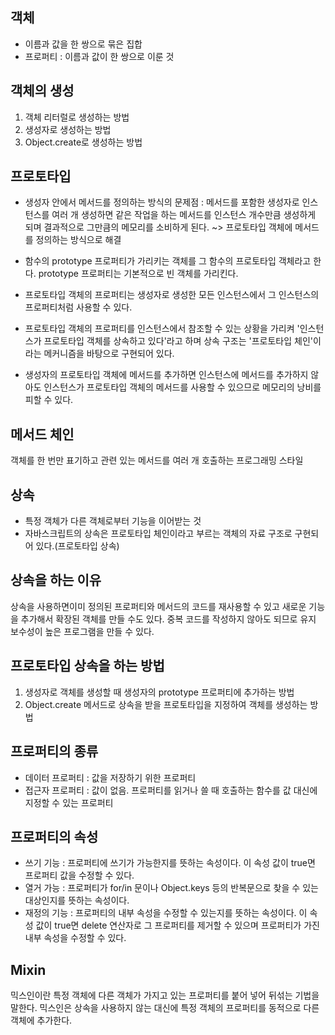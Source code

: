 ## 객체

- 이름과 값을 한 쌍으로 묶은 집합
- 프로퍼티 : 이름과 값이 한 쌍으로 이룬 것

## 객체의 생성

1. 객체 리터럴로 생성하는 방법
2. 생성자로 생성하는 방법
3. Object.create로 생성하는 방법

## 프로토타입

- 생성자 안에서 메서드를 정의하는 방식의 문제점 : 메서드를 포함한 생성자로 인스턴스를 여러 개 생성하면 같은 작업을 하는 메서드를 인스턴스 개수만큼 생성하게 되며 결과적으로 그만큼의 메모리를 소비하게 된다. ~> 프로토타입 객체에 메서드를 정의하는 방식으로 해결

- 함수의 prototype 프로퍼티가 가리키는 객체를 그 함수의 프로토타입 객체라고 한다. prototype 프로퍼티는 기본적으로 빈 객체를 가리킨다.

- 프로토타입 객체의 프로퍼티는 생성자로 생성한 모든 인스턴스에서 그 인스턴스의 프로퍼티처럼 사용할 수 있다.

- 프로토타입 객체의 프로퍼티를 인스턴스에서 참조할 수 있는 상황을 가리켜 '인스턴스가 프로토타입 객체를 상속하고 있다'라고 하며 상속 구조는 '프로토타입 체인'이라는 메커니즘을 바탕으로 구현되어 있다.

- 생성자의 프로토타입 객체에 메서드를 추가하면 인스턴스에 메서드를 추가하지 않아도 인스턴스가 프로토타입 객체의 메서드를 사용할 수 있으므로 메모리의 낭비를 피할 수 있다.

## 메서드 체인

객체를 한 번만 표기하고 관련 있는 메서드를 여러 개 호출하는 프로그래밍 스타일

## 상속

- 특정 객체가 다른 객체로부터 기능을 이어받는 것
- 자바스크립트의 상속은 프로토타입 체인이라고 부르는 객체의 자료 구조로 구현되어 있다.(프로토타입 상속)

## 상속을 하는 이유

상속을 사용하면이미 정의된 프로퍼티와 메서드의 코드를 재사용할 수 있고 새로운 기능을 추가해서 확장된 객체를 만들 수도 있다. 중복 코드를 작성하지 않아도 되므로 유지 보수성이 높은 프로그램을 만들 수 있다.

## 프로토타입 상속을 하는 방법

1. 생성자로 객체를 생성할 때 생성자의 prototype 프로퍼티에 추가하는 방법
2. Object.create 메서드로 상속을 받을 프로토타입을 지정하여 객체를 생성하는 방법

## 프로퍼티의 종류

- 데이터 프로퍼티 : 값을 저장하기 위한 프로퍼티
- 접근자 프로퍼티 : 값이 없음. 프로퍼티를 읽거나 쓸 때 호출하는 함수를 값 대신에 지정할 수 있는 프로퍼티

## 프로퍼티의 속성

- 쓰기 기능 : 프로퍼티에 쓰기가 가능한지를 뜻하는 속성이다. 이 속성 값이 true면 프로퍼티 값을 수정할 수 있다.
- 열거 가능 : 프로퍼티가 for/in 문이나 Object.keys 등의 반복문으로 찾을 수 있는 대상인지를 뜻하는 속성이다.
- 재정의 기능 : 프로퍼티의 내부 속성을 수정할 수 있는지를 뜻하는 속성이다. 이 속성 값이 true면 delete 연산자로 그 프로퍼티를 제거할 수 있으며 프로퍼티가 가진 내부 속성을 수정할 수 있다.

## Mixin

믹스인이란 특정 객체에 다른 객체가 가지고 있는 프로퍼티를 붙어 넣어 뒤섞는 기법을 말한다. 믹스인은 상속을 사용하지 않는 대신에 특정 객체의 프로퍼티를 동적으로 다른 객체에 추가한다.

